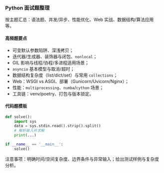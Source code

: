 ### Python 面试题整理

按主题汇总：语法题、并发/异步、性能优化、Web 实战、数据结构/算法应用等。

#### 高频题要点

- 可变默认参数陷阱、深浅拷贝；
- 迭代器/生成器、装饰器与闭包、`nonlocal`；
- GIL 影响与线程/协程/多进程适用场景；
- `asyncio` 基本模型与取消/超时；
- 数据结构复杂度（list/dict/set）与常用 `collections`；
- Web：WSGI vs ASGI、部署（Gunicorn/Uvicorn/Nginx）；
- 性能：`multiprocessing`、`numba`/`cython` 场景；
- 工具链：venv/poetry、打包与版本锁定。

#### 代码题模板

```py
def solve():
    import sys
    data = sys.stdin.read().strip().split()
    # 解析输入并求解
    print(...)

if __name__ == '__main__':
    solve()
```

注意事项：明确时间/空间复杂度、边界条件与异常输入；给出测试样例与复杂度分析。

